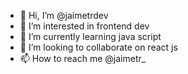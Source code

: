 - 👋 Hi, I’m @jaimetrdev
- 👀 I’m interested in frontend dev
- 🌱 I’m currently learning java script
- 💞️ I’m looking to collaborate on react js
- 📫 How to reach me @jaimetr_

<!---
jaimetrdev/jaimetrdev is a ✨ special ✨ repository because its `README.md` (this file) appears on your GitHub profile.
You can click the Preview link to take a look at your changes.
--->
